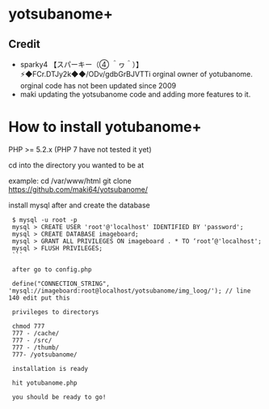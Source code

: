 # yotsubanome+
## Credit
* sparky4 【スパーキー（④ ＾ヮ＾）】⚡◆FCr.DTJy2k◆◆/ODv/gdbGrBJVTTi orginal owner of yotubanome. orginal code has not been updated since 2009
* maki updating the yotsubanome code and adding more features to it.


# How to install yotubanome+

PHP >= 5.2.x (PHP 7 have not tested it yet)

cd into the directory you wanted to be at

example: cd /var/www/html git clone https://github.com/maki64/yotsubanome/

install mysql after and create the database

   ```
    $ mysql -u root -p
    mysql > CREATE USER 'root'@'localhost' IDENTIFIED BY 'password';
    mysql > CREATE DATABASE imageboard;
    mysql > GRANT ALL PRIVILEGES ON imageboard . * TO ‘root’@'localhost';
    mysql > FLUSH PRIVILEGES;
    ```
    
    after go to config.php
    
    define("CONNECTION_STRING", 'mysql://imageboard:root@localhost/yotsubanome/img_loog/'); // line 140 edit put this
    
    privileges to directorys 
    
    chmod 777 
    777 - /cache/
    777 - /src/
    777 - /thumb/
    777- /yotsubanome/
    
    installation is ready
    
    hit yotubanome.php 
    
    you should be ready to go!
